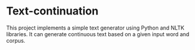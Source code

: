 # Text-continuation
This project implements a simple text generator using Python and NLTK libraries. It can generate continuous text based on a given input word and corpus.
